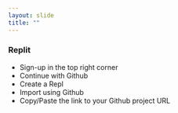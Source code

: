 ```yaml
---
layout: slide
title: ""
---
```

### Replit

- Sign-up in the top right corner
- Continue with Github
- Create a Repl
- Import using Github
- Copy/Paste the link to your Github project URL
